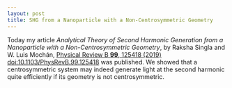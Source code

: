 ```yaml
---
layout: post
title: SHG from a Nanoparticle with a Non-Centrosymmetric Geometry
---
```


Today my article _Analytical Theory of Second Harmonic Generation from a
    Nanoparticle with a Non-Centrosymmetric Geometry_,
by Raksha Singla and W. Luis Mochán,
[Physical Review B **99**, 125418
(2019)](https://link.aps.org/doi/10.1103/PhysRevB.99.125418)
[doi:10.1103/PhysRevB.99.125418](https://doi.org/10.1103/PhysRevB.99.125418)
was published. We showed that a centrosymmetric system may indeed
generate light at the second harmonic quite efficiently if its
geometry is not centrosymmetric.
